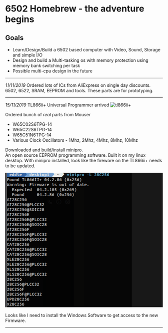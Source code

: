 # 6502 Homebrew - the adventure begins

## Goals
* Learn/Design/Build a 6502 based computer with Video, Sound, Storage and simple I/O
* Design and build a Multi-tasking os with memory protection using memory bank switching per task
* Possible multi-cpu design in the future

---
*11/11/2019* Ordered lots of ICs from AliExpress on single day discounts.  6502, 6522, SRAM, EEPROM and tools.  These parts are for prototyping.

---
*15/11/2019* TL866ii+ Universal Programmer arrived
![tl866ii+](tl866iiPlus_0.png)

Ordered bunch of *real* parts from Mouser
* W65C02S6TPG-14
* W65C22S6TPG-14
* W65C51N6TPG-14
* Various Clock Oscillators - 1Mhz, 2Mhz, 4Mhz, 8Mhz, 10Mhz

Downloaded and build/install [minipro](https://gitlab.com/DavidGriffith/minipro/).   
An open source EEPROM programming software.  Built it on my linux desktop.  With minipro installed, look like the fireware on the TL866ii+ needs to be updated.

![](tl866iiPlus_1.png)

Looks like I need to install the Windows Software to get access to the new Firmware.

---
